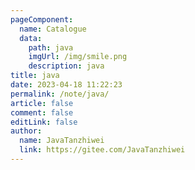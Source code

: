 ```yaml
---
pageComponent:
  name: Catalogue
  data:
    path: java
    imgUrl: /img/smile.png
    description: java
title: java
date: 2023-04-18 11:22:23
permalink: /note/java/
article: false
comment: false
editLink: false
author: 
  name: JavaTanzhiwei
  link: https://gitee.com/JavaTanzhiwei
---
```

